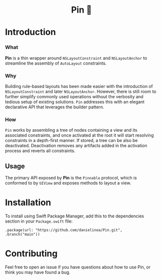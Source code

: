 <h1 align=center>Pin 📌</h1>

# Introduction

### What
**Pin** is a thin wrapper around `NSLayoutConstraint` and `NSLayoutAnchor` to streamline the assembly of `AutoLayout` constraints.

### Why
Building rule-based layouts has been made easier with the introduction of `NSLayoutConstraint` and later `NSLayoutAnchor`. However, there is still room to further simplify commonly used operations without the verbosity and tedious setup of existing solutions. `Pin` addresses this with an elegant declarative API that leverages the builder pattern.

### How
`Pin` works by assembling a tree of nodes containing a view and its associated constraints, and once activated at the root it will start resolving constraints in a depth-first manner. If stored, a tree can be also be deactivated. Deactivation removes any artifacts added in the activation process and reverts all constraints.

## Usage

The primary API exposed by **Pin** is the `Pinnable` protocol, which is conformed to by `UIView` and exposes methods to layout a view.

# Installation

To install using Swift Package Manager, add this to the dependencies section in your `Package.swift` file:

`.package(url: "https://github.com/danielinoa/Pin.git", .branch("main"))`

# Contributing

Feel free to open an issue if you have questions about how to use Pin, or think you may have found a bug.
